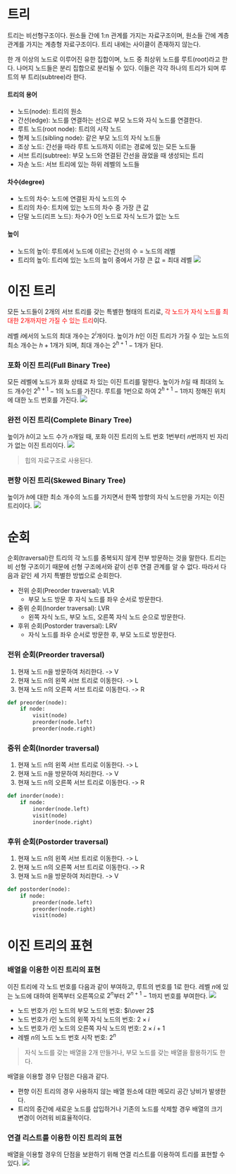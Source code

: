 # 트리
트리는 비선형구조이다. 원소들 간에 1:n 관계를 가지는 자료구조이며, 원소들 간에 계층 관계를 가지는 계층형 자료구조이다. 트리 내에는 사이클이 존재하지 않는다.

한 개 이상의 노드로 이루어진 유한 집합이며, 노드 중 최상위 노드를 루트(root)라고 한다. 나머지 노드들은 분리 집합으로 분리될 수 있다. 이들은 각각 하나의 트리가 되며 루트의 부 트리(subtree)라 한다.

#### 트리의 용어
- 노드(node): 트리의 원소
- 간선(edge): 노드를 연결하는 선으로 부모 노드와 자식 노드를 연결한다.
- 루트 노드(root node): 트리의 시작 노드
- 형제 노드(sibling node): 같은 부모 노드의 자식 노드들
- 조상 노드: 간선을 따라 루트 노드까지 이르는 경로에 있는 모든 노드들
- 서브 트리(subtree): 부모 노드와 연결된 간선을 끊었을 때 생성되는 트리
- 자손 노드: 서브 트리에 있는 하위 레벨의 노드들

#### 차수(degree)
- 노드의 차수: 노드에 연결된 자식 노드의 수
- 트리의 차수: 트치에 있는 노드의 차수 중 가장 큰 값
- 단말 노드(리프 노드): 차수가 0인 노드로 자식 노드가 없는 노드

#### 높이
- 노드의 높이: 루트에서 노드에 이르는 간선의 수 = 노드의 레벨
- 트리의 높이: 트리에 있는 노드의 높이 중에서 가장 큰 값 = 최대 레벨
![](https://velog.velcdn.com/images/pyoung/post/a86adced-856a-4ae1-924a-cd291a69a327/image.jpeg)

# 이진 트리
모든 노드들이 2개의 서브 트리를 갖는 특별한 형태의 트리로, <span style="color: red;">각 노드가 자식 노드를 최대한 2개까지만 가질 수 있는 트리</span>이다.

레벨 $i$에서의 노드의 최대 개수는 $2^i$개이다. 높이가 $h$인 이진 트리가 가질 수 있는 노드의 최소 개수는 $h+1$개가 되며, 최대 개수는 $2^{h+1}-1$개가 된다.

### 포화 이진 트리(Full Binary Tree)
모든 레벨에 노드가 포화 상태로 차 있는 이진 트리를 말한다. 높이가 $h$일 때 최대의 노드 개수인 $2^{h+1}-1$의 노드를 가진다. 루트를 1번으로 하여 $2^{h+1}-1$까지 정해진 위치에 대한 노드 번호를 가진다.
![](https://velog.velcdn.com/images/pyoung/post/ea77a3dd-6fca-4d70-a648-621aa40ad245/image.jpeg)

### 완전 이진 트리(Complete Binary Tree)
높이가 $h$이고 노드 수가 $n$개일 때, 포화 이진 트리의 노트 번호 1번부터 $n$번까지 빈 자리가 없는 이진 트리이다.
![](https://velog.velcdn.com/images/pyoung/post/44d10711-5d7d-4158-9d5c-c77e934da22c/image.jpeg)

> 힙의 자료구조로 사용된다.

### 편향 이진 트리(Skewed Binary Tree)
높이가 $h$에 대한 최소 개수의 노드를 가지면서 한쪽 방향의 자식 노드만을 가지는 이진 트리이다.
![](https://velog.velcdn.com/images/pyoung/post/67719ef4-0020-46ba-a4cc-0196bd83f06b/image.jpeg)

# 순회
순회(traversal)란 트리의 각 노드를 중복되지 않게 전부 방문하는 것을 말한다. 트리는 비 선형 구조이기 때문에 선형 구조에서와 같이 선후 연결 관계를 알 수 없다. 따라서 다음과 같인 세 가지 특별한 방법으로 순회한다.

- 전위 순회(Preorder traversal): VLR
  - 부모 노드 방문 후 자식 노드를 좌우 순서로 방문한다.
- 중위 순회(Inorder traversal): LVR
  - 왼쪽 자식 노드, 부모 노드, 오른쪽 자식 노드 순으로 방문한다.
- 후위 순회(Postorder traversal): LRV
  - 자식 노드를 좌우 순서로 방문한 후, 부모 노드로 방문한다.

### 전위 순회(Preorder traversal)
1. 현재 노드 n을 방문하여 처리한다. -> V
2. 현재 노드 n의 왼쪽 서브 트리로 이동한다. -> L
3. 현재 노드 n의 오른쪽 서브 트리로 이동한다. -> R

```py
def preorder(node):
	if node:
    	visit(node)
        preorder(node.left)
        preorder(node.right)
```

### 중위 순회(Inorder traversal)
1. 현재 노드 n의 왼쪽 서브 트리로 이동한다. -> L
2. 현재 노드 n을 방문하여 처리한다. -> V
3. 현재 노드 n의 오른쪽 서브 트리로 이동한다. -> R

```py
def inorder(node):
	if node:
    	inorder(node.left)
        visit(node)
        inorder(node.right)
```

### 후위 순회(Postorder traversal)
1. 현재 노드 n의 왼쪽 서브 트리로 이동한다. -> L
2. 현재 노드 n의 오른쪽 서브 트리로 이동한다. -> R
3. 현재 노드 n을 방문하여 처리한다. -> V

```py
def postorder(node):
	if node:
    	preorder(node.left)
        preorder(node.right)
        visit(node)
```

# 이진 트리의 표현
### 배열을 이용한 이진 트리의 표현
이진 트리에 각 노드 번호를 다음과 같이 부여하고, 루트의 번호를 1로 한다. 레벨 $n$에 있는 노드에 대하여 왼쪽부터 오른쪽으로 $2^n$부터 $2^{n+1}-1$까지 번호를 부여한다.
![](https://velog.velcdn.com/images/pyoung/post/f99e2eb6-1727-4e59-bd0c-107f81ed1ed7/image.jpeg)

- 노드 번호가 $i$인 노드의 부모 노드의 번호: $i\over 2$
- 노드 번호가 $i$인 노드의 왼쪽 자식 노드의 번호: $2\times i$
- 노드 번호가 $i$인 노드의 오른쪽 자식 노드의 번호: $2\times i+1$
- 레벨 $n$의 노드 노드 번호 시작 번호: $2^n$

> 자식 노드를 갖는 배열을 2개 만들거나, 부모 노드를 갖는 배열을 활용하기도 한다.

배열을 이용할 경우 단점은 다음과 같다.
- 편향 이진 트리의 경우 사용하지 않는 배열 원소에 대한 메모리 공간 낭비가 발생한다.
- 트리의 중간에 새로운 노드를 삽입하거나 기존의 노드를 삭제할 경우 배열의 크기 변경이 어려워 비효율적이다.

### 연결 리스트를 이용한 이진 트리의 표현
배열을 이용할 경우의 단점을 보완하기 위해 연결 리스트를 이용하여 트리를 표현할 수 있다.
![](https://velog.velcdn.com/images/pyoung/post/8f6545fa-b1ae-44b5-a734-36099dfbee50/image.jpeg)